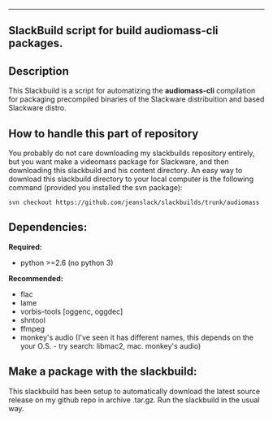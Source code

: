 ----
SlackBuild script for build audiomass-cli packages.
----

Description
----
This Slackbuild is a script for automatizing the **audiomass-cli** compilation for 
packaging precompiled binaries of the Slackware distribuition and based Slackware 
distro.

How to handle this part of repository
----
You probably do not care downloading my slackbuilds repository entirely, but you want 
make a videomass package for Slackware, and then downloading this slackbuild and 
his content directory. An easy way to download this slackbuild directory to your local 
computer is the following command (provided you installed the svn package):

    svn checkout https://github.com/jeanslack/slackbuilds/trunk/audiomass

Dependencies:
----

**Required:**

- python >=2.6 (no python 3)

**Recommended:**

- flac
- lame
- vorbis-tools [oggenc, oggdec]
- shntool
- ffmpeg
- monkey's audio (I've seen it has different names, this depends on the
                  your O.S. - try search: libmac2, mac. monkey's audio)

Make a package with the slackbuild:
----
This slackbuild has been setup to automatically download the latest source 
release on my github repo in archive .tar.gz.
Run the slackbuild in the usual way.
